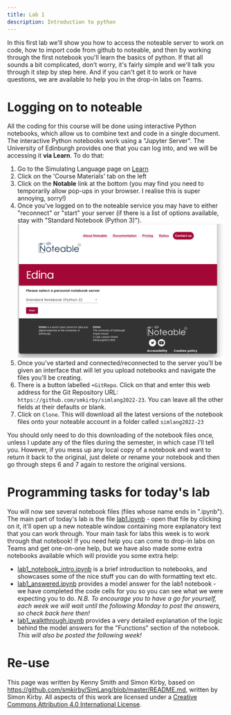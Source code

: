 ```yaml
---
title: Lab 1
description: Introduction to python
---
```


In this first lab we'll show you how to access the noteable server to work on code, how to import code from github to noteable, and then by working through the first notebook you'll learn the basics of python. If that all sounds a bit complicated, don't worry, it's fairly simple and we'll talk you through  it step by step here. And if you can't get it to work or have questions, we are available to help you in the drop-in labs on Teams.

# Logging on to noteable

All the coding for this course will be done using interactive Python notebooks, which allow us to combine text and code in a single document. The interactive Python notebooks work using a "Jupyter Server". The University of Edinburgh provides one that you can log into, and we will be accessing it **via Learn**.
To do that:

1. Go to the Simulating Language page on [Learn](http://www.learn.ed.ac.uk/)
2. Click on the 'Course Materials' tab on the left
3. Click on the **Notable** link at the bottom (you may find you need to temporarily allow pop-ups in your browser. I realise this is super annoying, sorry!)
4. Once you've logged on to the noteable service you may have to either "reconnect" or "start" your server (if there is a list of options available, stay with "Standard Notebook (Python 3)").
    ![noteable screenshot](images/lab1_noteable_screenshot.png)
5. Once you've started and connected/reconnected to the server you'll be given an interface that will let you upload notebooks and navigate the files you'll be creating.
6. There is a button labelled `+GitRepo`. Click on that and enter this web address for the Git Repository URL: `https://github.com/smkirby/simlang2022-23`. You can leave all the other fields at their defaults or blank.
7. Click on `Clone`. This will download all the latest versions of the notebook files onto your noteable account in a folder called `simlang2022-23`

You should only need to do this downloading of the notebook files once, unless I update any of the files during the semester, in which case I'll tell you. However, if you mess up any local copy of a notebook and want to return it back to the original, just delete or rename your notebook and then go through steps 6 and 7 again to restore the original versions.

# Programming tasks for today's lab

You will now see several notebook files (files whose name ends in ".ipynb"). The main part of today's lab is the file [lab1.ipynb](https://github.com/smkirby/simlang2022-23/blob/master/lab1.ipynb) - open that file by clicking on it, it'll open up a new noteable window containing more explanatory text that you can work through. Your main task for labs this week is to work through that notebook! If you need help you can come to drop-in labs on Teams and get one-on-one help, but we have also made some extra notebooks available which will provide you some extra help:
- [lab1_notebook_intro.ipynb](https://github.com/smkirby/simlang2022-32/blob/master/lab1_notebook_intro.ipynb) is a brief introduction to notebooks, and showcases some of the nice stuff you can do with formatting text etc.
- [lab1_answered.ipynb](https://github.com/smkirby/simlang2022/blob/master/lab1_answered.ipynb) provides a model answer for the lab1 notebook - we have completed the code cells for you so you can see what we were expecting you to do. *N.B. To encourage you to have a go for yourself, each week we will wait until the following Monday to post the answers, so check back here then!*
- [lab1_walkthrough.ipynb](https://github.com/smkirby/simlang2022/blob/master/lab1_walkthrough.ipynb) provides a very detailed explanation of the logic behind the model answers for the "Functions" section of the notebook. *This will also be posted the following week!*

# Re-use

This page was written by Kenny Smith and Simon Kirby, based on https://github.com/smkirby/SimLang/blob/master/README.md, written by Simon Kirby. All aspects of this work are licensed under a [Creative Commons Attribution 4.0 International License](http://creativecommons.org/licenses/by/4.0/).
